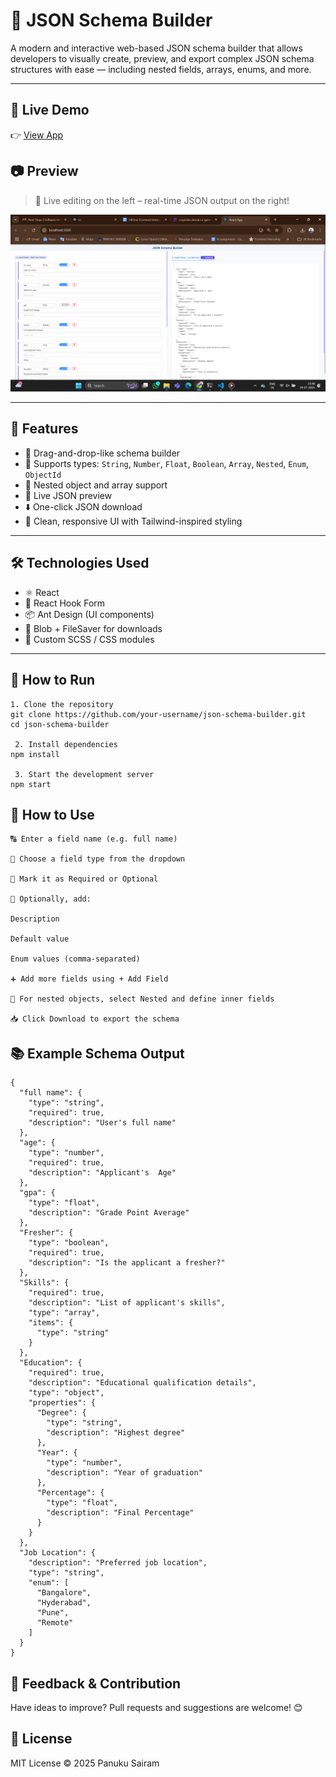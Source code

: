 # 🧩 JSON Schema Builder

A modern and interactive web-based JSON schema builder that allows developers to visually create, preview, and export complex JSON schema structures with ease — including nested fields, arrays, enums, and more.

---
## 🔗 Live Demo
👉 [View App](https://hrone-json-schema-builder.vercel.app)

## 📷 Preview

> 🔁 Live editing on the left – real-time JSON output on the right!

![Screenshot](./Screenshot.png) 

---

## 🚀 Features

- 🔧 Drag-and-drop-like schema builder
- 📑 Supports types: `String`, `Number`, `Float`, `Boolean`, `Array`, `Nested`, `Enum`, `ObjectId`
- 🧠 Nested object and array support
- 📃 Live JSON preview
- ⬇️ One-click JSON download
- 🎨 Clean, responsive UI with Tailwind-inspired styling

---

## 🛠️ Technologies Used

- ⚛️ React
- 🧮 React Hook Form
- 📦 Ant Design (UI components)
- 💾 Blob + FileSaver for downloads
- 🧰 Custom SCSS / CSS modules

---

## 🔧 How to Run
```
1. Clone the repository
git clone https://github.com/your-username/json-schema-builder.git
cd json-schema-builder

 2. Install dependencies
npm install

 3. Start the development server
npm start
```

## 🏁 How to Use
```
🔠 Enter a field name (e.g. full name)

🧩 Choose a field type from the dropdown

🎯 Mark it as Required or Optional

📝 Optionally, add:

Description

Default value

Enum values (comma-separated)

➕ Add more fields using + Add Field

🧬 For nested objects, select Nested and define inner fields

📥 Click Download to export the schema
```
## 📚 Example Schema Output
```
{
  "full name": {
    "type": "string",
    "required": true,
    "description": "User's full name"
  },
  "age": {
    "type": "number",
    "required": true,
    "description": "Applicant's  Age"
  },
  "gpa": {
    "type": "float",
    "description": "Grade Point Average"
  },
  "Fresher": {
    "type": "boolean",
    "required": true,
    "description": "Is the applicant a fresher?"
  },
  "Skills": {
    "required": true,
    "description": "List of applicant's skills",
    "type": "array",
    "items": {
      "type": "string"
    }
  },
  "Education": {
    "required": true,
    "description": "Educational qualification details",
    "type": "object",
    "properties": {
      "Degree": {
        "type": "string",
        "description": "Highest degree"
      },
      "Year": {
        "type": "number",
        "description": "Year of graduation"
      },
      "Percentage": {
        "type": "float",
        "description": "Final Percentage"
      }
    }
  },
  "Job Location": {
    "description": "Preferred job location",
    "type": "string",
    "enum": [
      "Bangalore",
      "Hyderabad",
      "Pune",
      "Remote"
    ]
  }
}
```
## 📩 Feedback & Contribution
Have ideas to improve? Pull requests and suggestions are welcome! 😊

## 📄 License
MIT License © 2025 Panuku Sairam